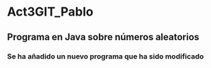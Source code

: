 # Act3GIT_Pablo
## Programa en Java sobre números aleatorios
### Se ha añadido un nuevo programa que ha sido modificado

